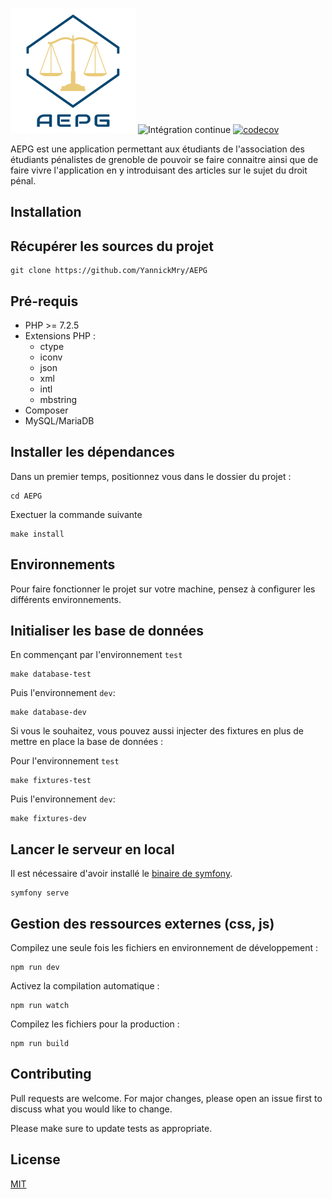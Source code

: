 ![AEPG](docs/images/logo-aepg.png)
![Intégration continue](https://github.com/YannickMry/AEPG/actions/workflows/ci.yaml/badge.svg?branch=main&event=push)
[![codecov](https://codecov.io/gh/YannickMry/AEPG/branch/main/graph/badge.svg?token=D0B133EVOJ)](https://codecov.io/gh/YannickMry/AEPG)

AEPG est une application permettant aux étudiants de l'association des étudiants pénalistes de grenoble de pouvoir se faire connaitre ainsi que de faire vivre l'application en y introduisant des articles sur le sujet du droit pénal.

## Installation

## Récupérer les sources du projet

```
git clone https://github.com/YannickMry/AEPG
```

## Pré-requis
* PHP >= 7.2.5
* Extensions PHP :
    * ctype
    * iconv
    * json
    * xml
    * intl
    * mbstring
* Composer
* MySQL/MariaDB

## Installer les dépendances
Dans un premier temps, positionnez vous dans le dossier du projet :
```
cd AEPG
```

Exectuer la commande suivante
```
make install
```

## Environnements
Pour faire fonctionner le projet sur votre machine, pensez à configurer les différents environnements.

## Initialiser les base de données
En commençant par l'environnement `test`
```
make database-test
```

Puis l'environnement `dev`:
```
make database-dev
```

Si vous le souhaitez, vous pouvez aussi injecter des fixtures en plus de mettre en place la base de données :

Pour l'environnement `test`
```
make fixtures-test
```

Puis l'environnement `dev`:
```
make fixtures-dev
```

## Lancer le serveur en local
Il est nécessaire d'avoir installé le [binaire de symfony](https://symfony.com/download).
```
symfony serve
```

## Gestion des ressources externes (css, js)
Compilez une seule fois les fichiers en environnement de développement :
```
npm run dev
```

Activez la compilation automatique :
```
npm run watch
```

Compilez les fichiers pour la production :
```
npm run build
```

## Contributing
Pull requests are welcome. For major changes, please open an issue first to discuss what you would like to change.

Please make sure to update tests as appropriate.

## License
[MIT](https://choosealicense.com/licenses/mit/)